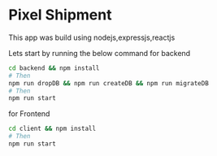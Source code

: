 # Pixel Shipment

This app was build using nodejs,expressjs,reactjs

Lets start by running the below command for backend
```bash
cd backend && npm install
# Then
npm run dropDB && npm run createDB && npm run migrateDB
# Then
npm run start
```
for Frontend
```bash
cd client && npm install
# Then
npm run start
```
